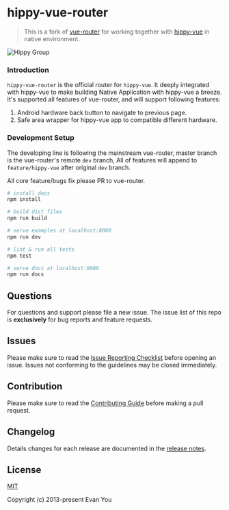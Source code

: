 # hippy-vue-router

> This is a fork of [vue-router](https://github.com/vuejs/vue-router) for working together with [hippy-vue](https://github.com/Tencent/Hippy/tree/master/packages/hippy-vue) in native environment.

![Hippy Group](https://img.shields.io/badge/group-Hippy-blue.svg)

### Introduction

`hippy-vue-router` is the official router for `hippy-vue`. It deeply integrated with hippy-vue to make building Native Application with hippy-vue a breeze. It's supported all features of vue-router, and will support following features:

1. Android hardware back button to navigate to previous page.
2. Safe area wrapper for hippy-vue app to compatible different hardware.

### Development Setup

The developing line is following the mainstream vue-router, master branch is the vue-router's remote `dev` branch, All of features will append to `feature/hippy-vue`  after original `dev` branch.

All core feature/bugs fix please PR to vue-router.

``` bash
# install deps
npm install

# build dist files
npm run build

# serve examples at localhost:8080
npm run dev

# lint & run all tests
npm test

# serve docs at localhost:8080
npm run docs
```

## Questions

For questions and support please file a new issue. The issue list of this repo is **exclusively** for bug reports and feature requests.

## Issues

Please make sure to read the [Issue Reporting Checklist](https://github.com/vuejs/vue/blob/dev/.github/CONTRIBUTING.md#issue-reporting-guidelines) before opening an issue. Issues not conforming to the guidelines may be closed immediately.

## Contribution

Please make sure to read the [Contributing Guide](https://github.com/vuejs/vue/blob/dev/.github/CONTRIBUTING.md) before making a pull request.

## Changelog

Details changes for each release are documented in the [release notes](https://github.com/vuejs/vue-router/releases).

## License

[MIT](http://opensource.org/licenses/MIT)

Copyright (c) 2013-present Evan You
